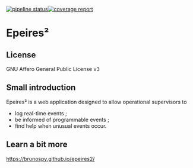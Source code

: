 [![pipeline status](https://gitlab.asap.dsna.fr/bruno.spyckerelle/epeires2/badges/master/pipeline.svg)](https://gitlab.asap.dsna.fr/bruno.spyckerelle/epeires2/commits/master)[![coverage report](https://gitlab.asap.dsna.fr/bruno.spyckerelle/epeires2/badges/master/coverage.svg)](https://gitlab.asap.dsna.fr/bruno.spyckerelle/epeires2/commits/master)


# Epeires²

## License

GNU Affero General Public License v3

## Small introduction

Epeires² is a web application designed to allow operational supervisors to
 * log real-time events ;
 * be informed of programmable events ;
 * find help when unusual events occur.


## Learn a bit more

https://brunospy.github.io/epeires2/
